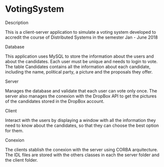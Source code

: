 # VotingSystem

Description

This is a client-server application to simulate a voting system developed to accredit the course of Distributed Systems in the semester Jan - June 2018

Database

This application uses MySQL to store the information about the users and about the candidates. Each user must be unique and needs to login to vote. The table Candidates contains all the information about each candidate, including the name, political party, a picture and the proposals they offer.

Server

Manages the database and validate that each user can vote only once. The server also manages the conexion with the DropBox API to get the pictures of the candidates stored in the DropBox account.

Client

Interact with the users by displaying a window with all the information they need to know about the candidates, so that they can choose the best option for them.

Conexion

The clients stablish the conexion with the server using CORBA arquitecture. The IDL files are stored with the others classes in each the server folder and the client folder.

